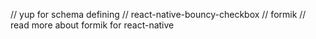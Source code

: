 // yup for schema defining
// react-native-bouncy-checkbox
// formik
// read more about formik for react-native